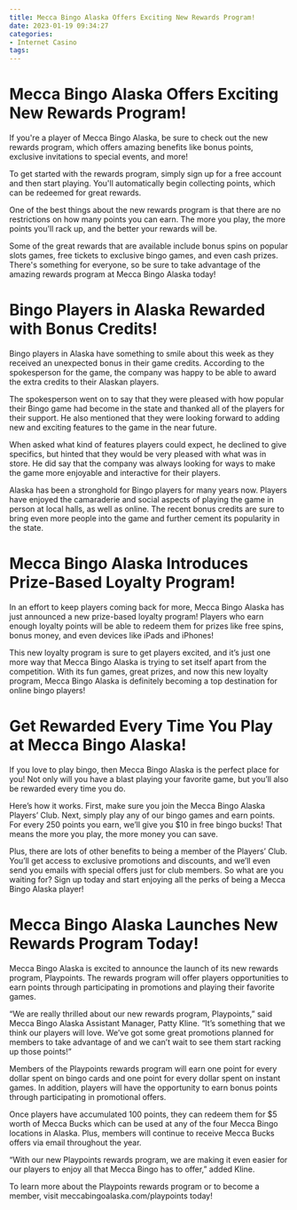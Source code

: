 ```yaml
---
title: Mecca Bingo Alaska Offers Exciting New Rewards Program!
date: 2023-01-19 09:34:27
categories:
- Internet Casino
tags:
---
```



#  Mecca Bingo Alaska Offers Exciting New Rewards Program!

If you're a player of Mecca Bingo Alaska, be sure to check out the new rewards program, which offers amazing benefits like bonus points, exclusive invitations to special events, and more!

To get started with the rewards program, simply sign up for a free account and then start playing. You'll automatically begin collecting points, which can be redeemed for great rewards.

One of the best things about the new rewards program is that there are no restrictions on how many points you can earn. The more you play, the more points you'll rack up, and the better your rewards will be.

Some of the great rewards that are available include bonus spins on popular slots games, free tickets to exclusive bingo games, and even cash prizes. There's something for everyone, so be sure to take advantage of the amazing rewards program at Mecca Bingo Alaska today!

#  Bingo Players in Alaska Rewarded with Bonus Credits!

Bingo players in Alaska have something to smile about this week as they received an unexpected bonus in their game credits. According to the spokesperson for the game, the company was happy to be able to award the extra credits to their Alaskan players.

The spokesperson went on to say that they were pleased with how popular their Bingo game had become in the state and thanked all of the players for their support. He also mentioned that they were looking forward to adding new and exciting features to the game in the near future.

When asked what kind of features players could expect, he declined to give specifics, but hinted that they would be very pleased with what was in store. He did say that the company was always looking for ways to make the game more enjoyable and interactive for their players.

Alaska has been a stronghold for Bingo players for many years now. Players have enjoyed the camaraderie and social aspects of playing the game in person at local halls, as well as online. The recent bonus credits are sure to bring even more people into the game and further cement its popularity in the state.

#  Mecca Bingo Alaska Introduces Prize-Based Loyalty Program!

In an effort to keep players coming back for more, Mecca Bingo Alaska has just announced a new prize-based loyalty program! Players who earn enough loyalty points will be able to redeem them for prizes like free spins, bonus money, and even devices like iPads and iPhones!

This new loyalty program is sure to get players excited, and it’s just one more way that Mecca Bingo Alaska is trying to set itself apart from the competition. With its fun games, great prizes, and now this new loyalty program, Mecca Bingo Alaska is definitely becoming a top destination for online bingo players!

#  Get Rewarded Every Time You Play at Mecca Bingo Alaska!

If you love to play bingo, then Mecca Bingo Alaska is the perfect place for you! Not only will you have a blast playing your favorite game, but you’ll also be rewarded every time you do.

Here’s how it works. First, make sure you join the Mecca Bingo Alaska Players’ Club. Next, simply play any of our bingo games and earn points. For every 250 points you earn, we’ll give you $10 in free bingo bucks! That means the more you play, the more money you can save.

Plus, there are lots of other benefits to being a member of the Players’ Club. You’ll get access to exclusive promotions and discounts, and we’ll even send you emails with special offers just for club members. So what are you waiting for? Sign up today and start enjoying all the perks of being a Mecca Bingo Alaska player!

#  Mecca Bingo Alaska Launches New Rewards Program Today!

Mecca Bingo Alaska is excited to announce the launch of its new rewards program, Playpoints. The rewards program will offer players opportunities to earn points through participating in promotions and playing their favorite games.

“We are really thrilled about our new rewards program, Playpoints,” said Mecca Bingo Alaska Assistant Manager, Patty Kline. “It’s something that we think our players will love. We’ve got some great promotions planned for members to take advantage of and we can’t wait to see them start racking up those points!”

Members of the Playpoints rewards program will earn one point for every dollar spent on bingo cards and one point for every dollar spent on instant games. In addition, players will have the opportunity to earn bonus points through participating in promotional offers.

Once players have accumulated 100 points, they can redeem them for $5 worth of Mecca Bucks which can be used at any of the four Mecca Bingo locations in Alaska. Plus, members will continue to receive Mecca Bucks offers via email throughout the year.

“With our new Playpoints rewards program, we are making it even easier for our players to enjoy all that Mecca Bingo has to offer,” added Kline.

To learn more about the Playpoints rewards program or to become a member, visit meccabingoalaska.com/playpoints today!